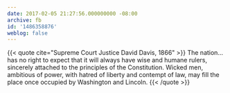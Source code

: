 ```yaml
---
date: 2017-02-05 21:27:56.000000000 -08:00
archive: fb
id: '1486358876'
weblog: false
---
```


{{< quote cite="Supreme Court Justice David Davis, 1866" >}}
The nation…has no right to expect that it will always have wise and humane rulers, sincerely attached to the principles of the Constitution. Wicked men, ambitious of power, with hatred of liberty and contempt of law, may fill the place once occupied by Washington and Lincoln.
{{< /quote >}}
